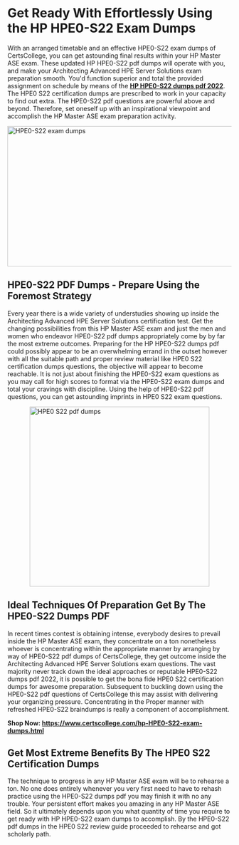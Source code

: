 <h1><strong>Get Ready With Effortlessly Using the HP HPE0-S22 Exam Dumps&nbsp;</strong></h1>
<p><span style="font-weight: 400;">With an arranged timetable and an effective  HPE0-S22 exam dumps of CertsCollege, you can get astounding final results within your HP Master ASE exam. These updated HP HPE0-S22 pdf dumps will operate with you, and make your Architecting Advanced HPE Server Solutions exam preparation smooth. You'd function superior and total the provided assignment on schedule by means of the <strong><a href="https://www.certscollege.com/hp-HPE0-S22-exam-dumps.html">HP HPE0-S22 dumps pdf 2022</a></strong>. The HPE0 S22 certification dumps are prescribed to work in your capacity to find out extra. The  HPE0-S22 pdf questions are powerful above and beyond. Therefore, set oneself up with an inspirational viewpoint and accomplish the HP Master ASE exam preparation activity.&nbsp;</span></p>
<p><span style="font-weight: 400;"><img style="display: block; margin-left: auto; margin-right: auto;" src="https://i.ibb.co/CPDK3ps/Yellow-and-Blue-Initiative-Blog-Banner.png" alt="HPE0-S22 exam dumps" width="559" height="315" /></span></p>
<h2><strong>HPE0-S22 PDF Dumps - Prepare Using the Foremost Strategy</strong></h2>
<p><span style="font-weight: 400;">Every year there is a wide variety of understudies showing up inside the Architecting Advanced HPE Server Solutions certification test. Get the changing possibilities from this HP Master ASE exam and just the men and women who endeavor HPE0-S22 pdf dumps appropriately come by by far the most extreme outcomes. Preparing for the HP HPE0-S22 dumps pdf could possibly appear to be an overwhelming errand in the outset however with all the suitable path and proper review material like HPE0 S22 certification dumps questions, the objective will appear to become reachable. It is not just about finishing the HPE0-S22 exam questions as you may call for high scores to format via the HPE0-S22 exam dumps and total your cravings with discipline. Using the help of HPE0-S22 pdf questions, you can get astounding imprints in HPE0 S22 exam questions.</span></p>
<p><span style="font-weight: 400;"><a href="https://tinyurl.com/ycjc2bzm"><img style="display: block; margin-left: auto; margin-right: auto;" src="https://i.ibb.co/9tMrhdY/Teacher-Appreciation-Invitation.png" alt="HPE0 S22 pdf dumps " width="404" height="404" /></a></span></p>
<h2><strong>Ideal Techniques Of Preparation Get By The HPE0-S22 Dumps PDF</strong></h2>
<p><span style="font-weight: 400;">In recent times contest is obtaining intense, everybody desires to prevail inside the HP Master ASE exam, they concentrate on a ton nonetheless whoever is concentrating within the appropriate manner by arranging by way of HPE0-S22 pdf dumps of CertsCollege, they get outcome inside the Architecting Advanced HPE Server Solutions exam questions. The vast majority never track down the ideal approaches or reputable HPE0-S22 dumps pdf 2022, it is possible to get the bona fide HPE0 S22 certification dumps for awesome preparation. Subsequent to buckling down using the  HPE0-S22 pdf questions of CertsCollege this may assist with delivering your organizing pressure. Concentrating in the Proper manner with refreshed HPE0-S22 braindumps is really a component of accomplishment.</span></p>
<p><span style="font-weight: 400;"><strong>Shop Now: <a href="https://www.certscollege.com/hp-HPE0-S22-exam-dumps.html">https://www.certscollege.com/hp-HPE0-S22-exam-dumps.html</a></strong></span></p>
<h2><strong>Get Most Extreme Benefits By The HPE0 S22 Certification Dumps</strong></h2>
<p><span style="font-weight: 400;">The technique to progress in any HP Master ASE exam will be to rehearse a ton. No one does entirely whenever you very first need to have to rehash practice using the HPE0-S22 dumps pdf you may finish it with no any trouble. Your persistent effort makes you amazing in any HP Master ASE field. So it ultimately depends upon you what quantity of time you require to get ready with HP HPE0-S22 exam dumps to accomplish. By the HPE0-S22 pdf dumps in the HPE0 S22 review guide proceeded to rehearse and got scholarly path.</span></p>
